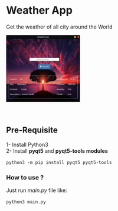 # Weather App 
Get the weather of all city around the World <br>

<p>
<img src="./weatherApp.png" width="200" height="180"/>
</p><br>

## Pre-Requisite 

1- Install Python3 <br>
2- Install <b>pyqt5</b> and <b>pyqt5-tools modules</b>
```
python3 -m pip install pyqt5 pyqt5-tools
```

### How to use ?

Just run <em>main.py</em> file like:
```
python3 main.py
```
